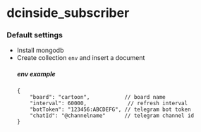 # dcinside_subscriber

### Default settings

* Install mongodb
* Create collection `env` and insert a document
  ##### env example
  ```jsonc
  {
      "board": "cartoon",           // board name
      "interval": 60000,             // refresh interval
      "botToken": "123456:ABCDEFG", // telegram bot token 
      "chatId": "@channelname"      // telegram channel id
  }
  ```
